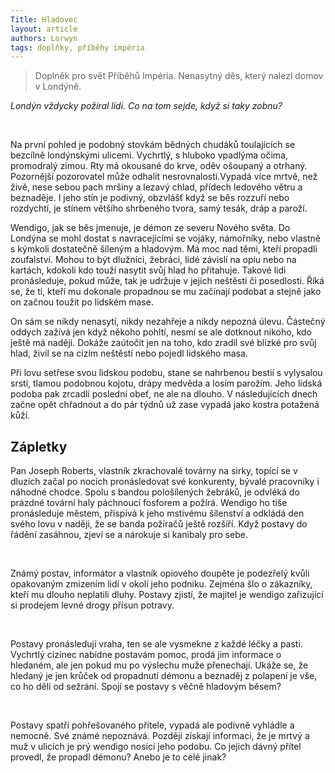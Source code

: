 ```yaml
---
Title: Hladovec
layout: article
authors: Lorwyn
tags: doplňky, příběhy impéria
---
```



> Doplněk pro svět Příběhů Impéria. Nenasytný děs, který nalezl domov v Londýně.

_Londýn vždycky požíral lidi. Co na tom sejde, když si taky zobnu?_

<div>&nbsp;</div>

Na první pohled je podobný stovkám bědných chudáků toulajících se bezcílně londýnskými ulicemi. Vychrtlý, s hluboko vpadlýma očima, promodralý zimou. Rty má okousané do krve, oděv ošoupaný a otrhaný. Pozornější pozorovatel může odhalit nesrovnalosti.Vypadá více mrtvě, než živě, nese sebou pach mršiny a lezavý chlad, přídech ledového větru a beznaděje. I jeho stín je podivný, obzvlášť když se běs rozzuří nebo rozdychtí, je stínem většího shrbeného tvora, samý tesák, dráp a paroží.
	
Wendigo, jak se běs jmenuje, je démon ze severu Nového světa. Do Londýna se mohl dostat s navracejícími se vojáky, námořníky, nebo vlastně s kýmkoli dostatečně šíleným a hladovým. Má moc nad těmi, kteří propadli zoufalství. Mohou to být dlužníci, žebráci, lidé závislí na opiu nebo na kartách, kdokoli kdo touží nasytit svůj hlad ho přitahuje. Takové lidi pronásleduje, pokud může, tak je udržuje v jejich neštěstí či posedlosti. Říká se, že ti, kteří mu dokonale propadnou se mu začínají podobat a stejně jako on začnou toužit po lidském mase.

On sám se nikdy nenasytí, nikdy nezahřeje a nikdy nepozná úlevu. Částečný oddych zažívá jen když někoho pohltí, nesmí se ale dotknout nikoho, kdo ještě má naději. Dokáže zaútočit jen na toho, kdo zradil své blízké pro svůj hlad, živil se na cizím neštěstí nebo pojedl lidského masa.

Při lovu setřese svou lidskou podobu, stane se nahrbenou bestií s vylysalou srstí, tlamou podobnou kojotu, drápy medvěda a losím parožím. Jeho lidská podoba pak zrcadlí poslední obeť, ne ale na dlouho. V následujících dnech začne opět chřadnout a do pár týdnů už zase vypadá jako kostra potažená kůží.


## Zápletky

Pan Joseph Roberts, vlastník zkrachovalé továrny na sirky, topící se v dluzích začal po nocích pronásledovat své konkurenty, bývalé pracovníky i náhodné chodce. Spolu s bandou pološílených žebráků, je odvléká do prázdné tovární haly páchnoucí fosforem a požírá. Wendigo ho tiše pronásleduje městem, přispívá k jeho mstivému šílenství a odkládá den svého lovu v naději, že se banda požíračů ještě rozšíří. Když postavy do řádění zasáhnou, zjeví se a nárokuje si kanibaly pro sebe.
<div>&nbsp;</div>

Známý postav, informátor a vlastník opiového doupěte je podezřelý kvůli opakovaným zmizením lidí v okolí jeho podniku. Zejména šlo o zákazníky, kteří mu dlouho neplatili dluhy. Postavy zjistí, že majitel je wendigo zařizující si prodejem levné drogy přísun potravy.
<div>&nbsp;</div>

Postavy pronásledují vraha, ten se ale vysmekne z každé léčky a pasti. Vychrtlý cizinec nabídne postavám pomoc, prodá jim informace o hledaném, ale jen pokud mu po výslechu muže přenechají. Ukáže se, že hledaný je jen krůček od propadnutí démonu a beznaděj z polapení je vše, co ho dělí od sežrání. Spojí se postavy s věčně hladovým běsem?
<div>&nbsp;</div>

Postavy spatří pohřešovaného přítele, vypadá ale podivně vyhládle a nemocně. Své známé nepoznává. Později získají informaci, že je mrtvý a muž v ulicích je prý wendigo nosící jeho podobu. Co jejich dávný přítel provedl, že propadl démonu? Anebo je to celé jinak?
